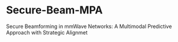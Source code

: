 # Secure-Beam-MPA
Secure Beamforming in mmWave Networks: A Multimodal Predictive Approach with Strategic Alignmet

